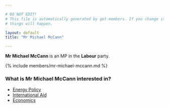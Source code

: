 ```yaml
---

# DO NOT EDIT!
# This file is automatically generated by get-members. If you change it, bad
# things will happen.

layout: default
title: "Mr Michael McCann"

---
```


**Mr Michael McCann** is an MP in the **Labour** party.

{% include members/mr-michael-mccann.md %}

### What is Mr Michael McCann interested in?


* [Energy Policy](/interests/energy-policy.html)
* [International Aid](/interests/international-aid.html)
* [Economics](/interests/economics.html)
